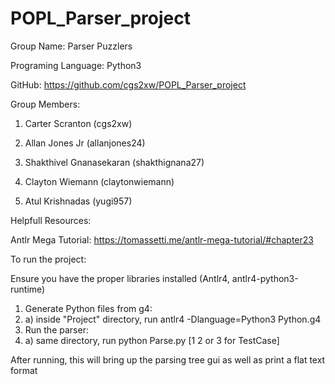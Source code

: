 # POPL_Parser_project


Group Name: Parser Puzzlers

Programing Language: Python3

GitHub: https://github.com/cgs2xw/POPL_Parser_project 

Group Members:

1. Carter Scranton (cgs2xw)

2. Allan Jones Jr (allanjones24)

3. Shakthivel Gnanasekaran (shakthignana27)

4. Clayton Wiemann (claytonwiemann)

5. Atul Krishnadas (yugi957)


Helpfull Resources:

Antlr Mega Tutorial:
https://tomassetti.me/antlr-mega-tutorial/#chapter23

To run the project:

Ensure you have the proper libraries installed (Antlr4, antlr4-python3-runtime)

1. Generate Python files from g4:
1.   a) inside "Project" directory, run antlr4 -Dlanguage=Python3 Python.g4
2. Run the parser:
2.   a) same directory, run python Parse.py [1 2 or 3 for TestCase]

After running, this will bring up the parsing tree gui as well as print a flat text format






